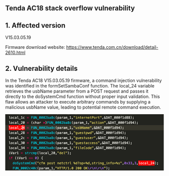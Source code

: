 ## Tenda AC18 stack overflow vulnerability

## 1. Affected version
V15.03.05.19

Firmware download website: https://www.tenda.com.cn/download/detail-2610.html

## 2. Vulnerability details

In the Tenda AC18 V15.03.05.19 firmware, a command injection vulnerability was identified in the formSetSambaConf function. The local_24 variable retrieves the usbName parameter from a POST request and passes it directly to the doSystemCmd function without proper input validation. This flaw allows an attacker to 
execute arbitrary commands by supplying a malicious usbName value, leading to potential remote command execution.

   ![My Image](10.png)

